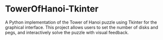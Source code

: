 # TowerOfHanoi-Tkinter
A Python implementation of the Tower of Hanoi puzzle using Tkinter for the graphical interface. This project allows users to set the number of disks and pegs, and interactively solve the puzzle with visual feedback.
